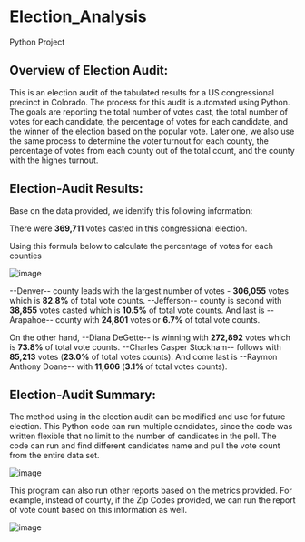 # Election_Analysis
Python Project

## Overview of Election Audit:
This is an election audit of the tabulated results for a US congressional precinct in Colorado. The process for this audit is automated using Python. The goals are reporting the total number of votes cast, the total number of votes for each candidate, the percentage of votes for each candidate, and the winner of the election based on the popular vote. Later one, we also use the same process to determine the voter turnout for each county, the percentage of votes from each county out of the total count, and the county with the highes turnout.

## Election-Audit Results:
Base on the data provided, we identify this following information:

There were **369,711** votes casted in this congressional election.

Using this formula below to calculate the percentage of votes for each counties

![image](https://user-images.githubusercontent.com/114631804/205465912-456610c8-cd9f-4a4b-ae2f-61f0d76a5e1d.png)

--Denver-- county leads with the largest number of votes - **306,055** votes which is **82.8%** of total vote counts.
--Jefferson-- county is second with **38,855** votes casted which is **10.5%** of total vote counts.
And last is --Arapahoe-- county with **24,801** votes or **6.7%** of total vote counts.

On the other hand, --Diana DeGette-- is winning with **272,892** votes which is **73.8%** of total vote counts.
--Charles Casper Stockham-- follows with **85,213** votes (**23.0%** of total votes counts).
And come last is --Raymon Anthony Doane-- with **11,606** (**3.1%** of total votes counts).

## Election-Audit Summary:
The method using in the election audit can be modified and use for future election. This Python code can run multiple candidates, since the code was written flexible that no limit to the number of candidates in the poll. The code can run and find different candidates name and pull the vote count from the entire data set.

![image](https://user-images.githubusercontent.com/114631804/205465947-739b2249-9f31-4c4c-8b23-271a651dcf10.png)


This program can also run other reports based on the metrics provided. For example, instead of county, if the Zip Codes provided, we can run the report of vote count based on this information as well.

![image](https://user-images.githubusercontent.com/114631804/205465988-1e39f047-34a9-45df-aae2-493e8940294c.png)

